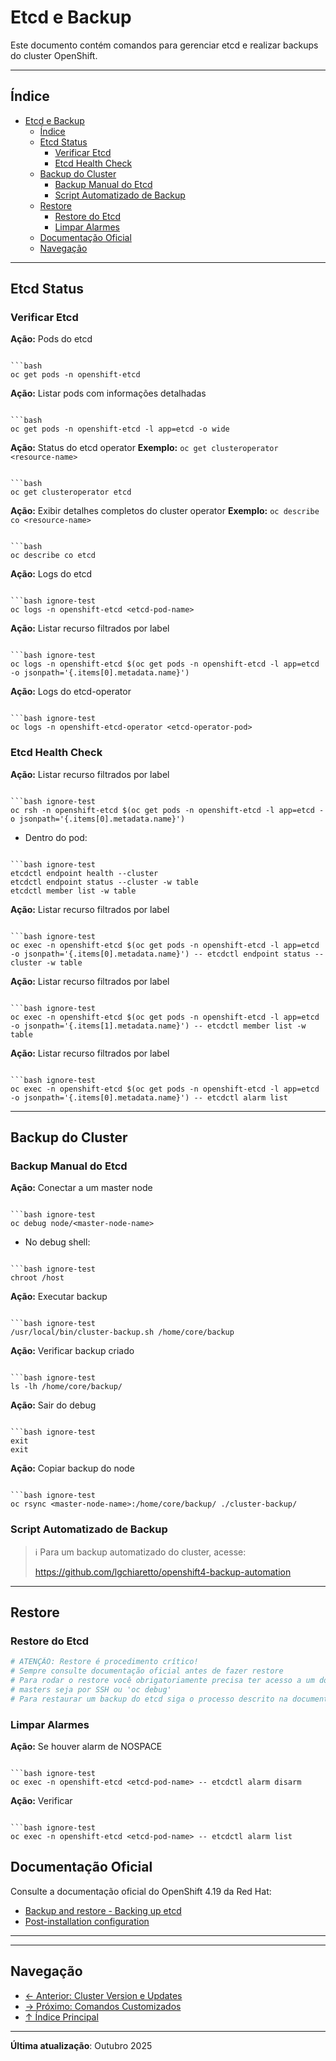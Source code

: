 # Etcd e Backup

Este documento contém comandos para gerenciar etcd e realizar backups do cluster OpenShift.

---

## Índice

- [Etcd e Backup](#etcd-e-backup)
  - [Índice](#índice)
  - [Etcd Status](#etcd-status)
    - [Verificar Etcd](#verificar-etcd)
    - [Etcd Health Check](#etcd-health-check)
  - [Backup do Cluster](#backup-do-cluster)
    - [Backup Manual do Etcd](#backup-manual-do-etcd)
    - [Script Automatizado de Backup](#script-automatizado-de-backup)
  - [Restore](#restore)
    - [Restore do Etcd](#restore-do-etcd)
    - [Limpar Alarmes](#limpar-alarmes)
  - [Documentação Oficial](#documentação-oficial)
  - [Navegação](#navegação)
---

## Etcd Status

### Verificar Etcd
**Ação:** Pods do etcd
```

```bash
oc get pods -n openshift-etcd
```

**Ação:** Listar pods com informações detalhadas
```

```bash
oc get pods -n openshift-etcd -l app=etcd -o wide
```

**Ação:** Status do etcd operator
**Exemplo:** `oc get clusteroperator <resource-name>`
```

```bash
oc get clusteroperator etcd
```

**Ação:** Exibir detalhes completos do cluster operator
**Exemplo:** `oc describe co <resource-name>`
```

```bash
oc describe co etcd
```

**Ação:** Logs do etcd
```

```bash ignore-test
oc logs -n openshift-etcd <etcd-pod-name>
```

**Ação:** Listar recurso filtrados por label
```

```bash ignore-test
oc logs -n openshift-etcd $(oc get pods -n openshift-etcd -l app=etcd -o jsonpath='{.items[0].metadata.name}')
```

**Ação:** Logs do etcd-operator
```

```bash ignore-test
oc logs -n openshift-etcd-operator <etcd-operator-pod>
```

### Etcd Health Check
**Ação:** Listar recurso filtrados por label
```

```bash ignore-test
oc rsh -n openshift-etcd $(oc get pods -n openshift-etcd -l app=etcd -o jsonpath='{.items[0].metadata.name}')
```

* Dentro do pod:
```

```bash ignore-test
etcdctl endpoint health --cluster
etcdctl endpoint status --cluster -w table
etcdctl member list -w table
```

**Ação:** Listar recurso filtrados por label
```

```bash ignore-test
oc exec -n openshift-etcd $(oc get pods -n openshift-etcd -l app=etcd -o jsonpath='{.items[0].metadata.name}') -- etcdctl endpoint status --cluster -w table
```

**Ação:** Listar recurso filtrados por label
```

```bash ignore-test
oc exec -n openshift-etcd $(oc get pods -n openshift-etcd -l app=etcd -o jsonpath='{.items[1].metadata.name}') -- etcdctl member list -w table
```

**Ação:** Listar recurso filtrados por label
```

```bash ignore-test
oc exec -n openshift-etcd $(oc get pods -n openshift-etcd -l app=etcd -o jsonpath='{.items[0].metadata.name}') -- etcdctl alarm list
```

---

## Backup do Cluster

### Backup Manual do Etcd
**Ação:** Conectar a um master node
```

```bash ignore-test
oc debug node/<master-node-name>
```

* No debug shell:
```

```bash ignore-test
chroot /host
```

**Ação:** Executar backup
```

```bash ignore-test
/usr/local/bin/cluster-backup.sh /home/core/backup
```

**Ação:** Verificar backup criado
```

```bash ignore-test
ls -lh /home/core/backup/
```

**Ação:** Sair do debug
```

```bash ignore-test
exit
exit
```

**Ação:** Copiar backup do node
```

```bash ignore-test
oc rsync <master-node-name>:/home/core/backup/ ./cluster-backup/
```

### Script Automatizado de Backup

> ℹ Para um backup automatizado do cluster, acesse:
>
> https://github.com/lgchiaretto/openshift4-backup-automation

---

## Restore

### Restore do Etcd
```bash ignore-test
# ATENÇÃO: Restore é procedimento crítico!
# Sempre consulte documentação oficial antes de fazer restore
# Para rodar o restore você obrigatoriamente precisa ter acesso a um dos 
# masters seja por SSH ou 'oc debug'
# Para restaurar um backup do etcd siga o processo descrito na documentação oficial
```

### Limpar Alarmes
**Ação:** Se houver alarm de NOSPACE
```

```bash ignore-test
oc exec -n openshift-etcd <etcd-pod-name> -- etcdctl alarm disarm
```

**Ação:** Verificar
```

```bash ignore-test
oc exec -n openshift-etcd <etcd-pod-name> -- etcdctl alarm list
```

## Documentação Oficial

Consulte a documentação oficial do OpenShift 4.19 da Red Hat:

- <a href="https://docs.redhat.com/en/documentation/openshift_container_platform/4.19/html/backup_and_restore">Backup and restore - Backing up etcd</a>
- <a href="https://docs.redhat.com/en/documentation/openshift_container_platform/4.19/html/postinstallation_configuration">Post-installation configuration</a>
---

---

## Navegação

- [← Anterior: Cluster Version e Updates](21-cluster-version-updates.md)
- [→ Próximo: Comandos Customizados](23-comandos-customizados.md)
- [↑ Índice Principal](README.md)

---

**Última atualização**: Outubro 2025
